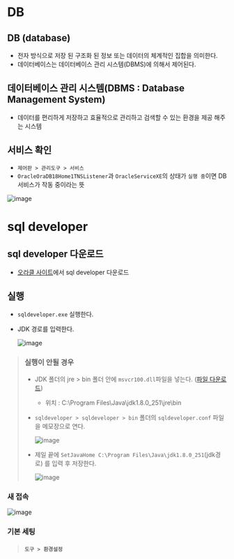 # DB
## DB (database)
- 전자 방식으로 저장 된 구조화 된 정보 또는 데이터의 체계적인 집합을 의미한다.
- 데이터베이스는 데이터베이스 관리 시스템(DBMS)에 의해서 제어된다.

## 데이터베이스 관리 시스템(DBMS : Database Management System)
- 데이터를 편리하게 저장하고 효율적으로 관리하고 검색할 수 있는 환경을 제공 해주는 시스템

## 서비스 확인
- `제어판 > 관리도구 > 서비스`
- `OracleOraDB18Home1TNSListener`과 `OracleServiceXE`의 상태가 `실행 중`이면 DB 서비스가 작동 중이라는 뜻
  
![image](https://user-images.githubusercontent.com/79209568/114385923-8b242400-9bcb-11eb-8879-5721894b9ac9.png)

# sql developer
## sql developer 다운로드
- [오라클 사이트](https://www.oracle.com/tools/downloads/sqldev-downloads.html)에서 sql developer 다운로드

## 실행
- `sqldeveloper.exe` 실행한다.
- JDK 경로를 입력한다.  
   
  ![image](https://user-images.githubusercontent.com/79209568/114386901-ca06a980-9bcc-11eb-9abb-dd96a755fdcc.png)

> ### 실행이 안될 경우
> - JDK 폴더의 jre > bin 폴더 안에 `msvcr100.dll`파일을 넣는다. ([파일 다운로드](JSP/util/msvcr100.dll))
>   - 위치 : C:\Program Files\Java\jdk1.8.0_251\jre\bin
> - `sqldeveloper > sqldeveloper > bin` 폴더의 `sqldeveloper.conf` 파일을 메모장으로 연다.  
>  
>   ![image](https://user-images.githubusercontent.com/79209568/114389342-da6c5380-9bcf-11eb-94d6-c4dabcb2f370.png)
>    
> - 제일 끝에 `SetJavaHome C:\Program Files\Java\jdk1.8.0_251`(jdk경로) 를 입력 후 저장한다.  
>  
>   ![image](https://user-images.githubusercontent.com/79209568/114389511-0d164c00-9bd0-11eb-98f2-8603ce1dd910.png)

### 새 접속
![image](https://user-images.githubusercontent.com/79209568/114390092-c543f480-9bd0-11eb-952e-0b221fe15ea5.png)

### 기본 세팅
> #### `도구 > 환경설정`
